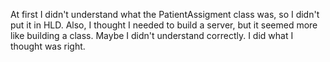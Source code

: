 At first I didn't understand what the PatientAssigment class was,
so I didn't put it in HLD.
Also, I thought I needed to build a server, but it seemed more like building a class. 
Maybe I didn't understand correctly. I did what I thought was right.